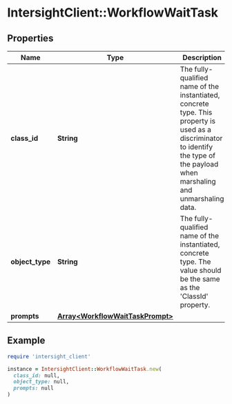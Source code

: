 # IntersightClient::WorkflowWaitTask

## Properties

| Name | Type | Description | Notes |
| ---- | ---- | ----------- | ----- |
| **class_id** | **String** | The fully-qualified name of the instantiated, concrete type. This property is used as a discriminator to identify the type of the payload when marshaling and unmarshaling data. | [default to &#39;workflow.WaitTask&#39;] |
| **object_type** | **String** | The fully-qualified name of the instantiated, concrete type. The value should be the same as the &#39;ClassId&#39; property. | [default to &#39;workflow.WaitTask&#39;] |
| **prompts** | [**Array&lt;WorkflowWaitTaskPrompt&gt;**](WorkflowWaitTaskPrompt.md) |  | [optional] |

## Example

```ruby
require 'intersight_client'

instance = IntersightClient::WorkflowWaitTask.new(
  class_id: null,
  object_type: null,
  prompts: null
)
```

